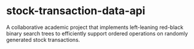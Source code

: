 # stock-transaction-data-api
A collaborative academic project that implements left-leaning red-black binary search trees to efficiently support ordered operations on randomly generated stock transactions.
